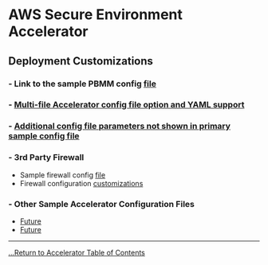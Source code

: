 # AWS Secure Environment Accelerator

## **Deployment Customizations**

### - Link to the sample PBMM config [file](../../reference-artifacts/config.example.json)

### - [Multi-file Accelerator config file option and YAML support](./multi-file-config-capabilities.md)

### - [Additional config file parameters not shown in primary sample config file](../../reference-artifacts/master-config-sample-snippets/sample_snippets.md)

### - 3rd Party Firewall

- Sample firewall config [file](../../reference-artifacts/Third-Party/firewall-example.txt)
- Firewall configuration [customizations](../../reference-artifacts/master-config-sample-snippets/firewall_file_available_variables.md)

### - Other Sample Accelerator Configuration Files

- [Future](.)
- [Future](.)

---

[...Return to Accelerator Table of Contents](../index.md)
